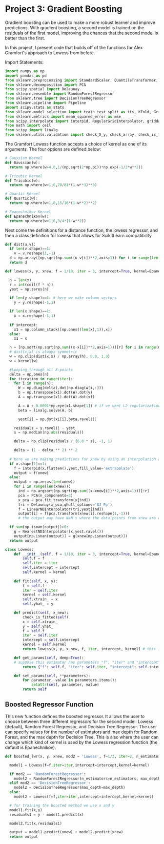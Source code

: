 # Project 3: Gradient Boosting

Gradient boosting can be used to make a more robust learner and improve predictions. With gradient boosting, a second model is trained on the residuals of the first model, improving the chances that the second model is better than the first. 

In this project, I present code that builds off of the functions for Alex Gramfort's approach to Lowess from before.

Import Statements:

```Python
import numpy as np
import pandas as pd
from sklearn.preprocessing import StandardScaler, QuantileTransformer, MinMaxScaler, PolynomialFeatures
from sklearn.decomposition import PCA
from scipy.spatial import Delaunay
from sklearn.ensemble import RandomForestRegressor
from sklearn.tree import DecisionTreeRegressor
from sklearn.pipeline import Pipeline
import scipy.stats as stats 
from sklearn.model_selection import train_test_split as tts, KFold, GridSearchCV
from sklearn.metrics import mean_squared_error as mse
from scipy.interpolate import interp1d, RegularGridInterpolator, griddata, LinearNDInterpolator, NearestNDInterpolator
from math import ceil
from scipy import linalg
from sklearn.utils.validation import check_X_y, check_array, check_is_fitted
```

The Gramfort Lowess function accepts a choice of kernel as one of its arguments. The four options are defined below:

```Python
# Gaussian Kernel
def Gaussian(w):
  return np.where(w>4,0,1/(np.sqrt(2*np.pi))*np.exp(-1/2*w**2))

# Tricubic Kernel
def Tricubic(w):
  return np.where(w>1,0,70/81*(1-w**3)**3)

# Quartic Kernel
def Quartic(w):
  return np.where(w>1,0,15/16*(1-w**2)**2)

# Epanechnikov Kernel
def Epanechnikov(w):
  return np.where(w>1,0,3/4*(1-w**2)) 
```

Next come the definitions for a distance function, the lowess regressor, and then a class definition for lowess that allows for ScikitLearn compatibility.

```Python
def dist(u,v):
  if len(v.shape)==1:
    v = v.reshape(1,-1)
  d = np.array([np.sqrt(np.sum((u-v[i])**2,axis=1)) for i in range(len(v))])
  return d
```

```Python
def lowess(x, y, xnew, f = 1/10, iter = 3, intercept=True, kernel=Epanechnikov):

  n = len(x)
  r = int(ceil(f * n))
  yest = np.zeros(n)

  if len(y.shape)==1: # here we make column vectors
    y = y.reshape(-1,1)

  if len(x.shape)==1:
    x = x.reshape(-1,1)
  
  if intercept:
    x1 = np.column_stack([np.ones((len(x),1)),x])
  else:
    x1 = x

  h = [np.sort(np.sqrt(np.sum((x-x[i])**2,axis=1)))[r] for i in range(n)]
  # dist(x,x) is always symmetric
  w = np.clip(dist(x,x) / np.array(h), 0.0, 1.0)
  w = kernel(w)

  #Looping through all X-points
  delta = np.ones(n)
  for iteration in range(iter):
    for i in range(n):
      W = np.diag(delta).dot(np.diag(w[i,:]))
      b = np.transpose(x1).dot(W).dot(y)
      A = np.transpose(x1).dot(W).dot(x1)

      A = A + 0.0001*np.eye(x1.shape[1]) # if we want L2 regularization for solving the system
      beta = linalg.solve(A, b)

      yest[i] = np.dot(x1[i],beta.ravel())

    residuals = y.ravel() - yest
    s = np.median(np.abs(residuals))

    delta = np.clip(residuals / (6.0 * s), -1, 1)

    delta = (1 - delta ** 2) ** 2
    
  # here we are making predictions for xnew by using an interpolation and the predictions we made for the train data
  if x.shape[1]==1:
    f = interp1d(x.flatten(),yest,fill_value='extrapolate')
    output = f(xnew)
  else:
    output = np.zeros(len(xnew))
    for i in range(len(xnew)):
      ind = np.argsort(np.sqrt(np.sum((x-xnew[i])**2,axis=1)))[:r]
      pca = PCA(n_components=3)
      x_pca = pca.fit_transform(x[ind])
      tri = Delaunay(x_pca,qhull_options='QJ Pp')
      f = LinearNDInterpolator(tri,yest[ind])
      output[i] = f(pca.transform(xnew[i].reshape(1,-1))) 
      # the output may have NaN's where the data points from xnew are outside the convex hull of X

  if sum(np.isnan(output))>0:
    g = NearestNDInterpolator(x,yest.ravel()) 
    output[np.isnan(output)] = g(xnew[np.isnan(output)])
  return output
```

```Python
class Lowess:
    def __init__(self, f = 1/10, iter = 3, intercept=True, kernel=Epanechnikov):
        self.f = f
        self.iter = iter
        self.intercept = intercept
        self.kernel = kernel
    
    def fit(self, x, y):
        f = self.f
        iter = self.iter
        kernel = self.kernel
        self.xtrain_ = x
        self.yhat_ = y

    def predict(self, x_new):
        check_is_fitted(self)
        x = self.xtrain_
        y = self.yhat_
        f = self.f
        iter = self.iter
        intercept = self.intercept
        kernel = self.kernel
        return lowess(x, y, x_new, f, iter, intercept, kernel) # this is our defined function of Lowess

    def get_params(self, deep=True):
    # suppose this estimator has parameters "f", "iter" and "intercept"
        return {"f": self.f, "iter": self.iter, "intercept": self.intercept, "kernel": self.kernel}

    def set_params(self, **parameters):
        for parameter, value in parameters.items():
            setattr(self, parameter, value)
        return self
```

## Boosted Regressor Function

This new function defines the boosted regressor. It allows the user to choose between three different regressors for the second model: Lowess (default), Random Forest Regressor, and Decision Tree Regressor. The user can specify values for the number of estimators and max depth for Random Forest, and the max depth for Decision Tree. This is also where the user can change which kind of kernel is used by the Lowess regression function (the default is Epanechnikov).

```Python
def boosted_lwr(x, y, xnew, mod2 = 'Lowess', f=1/3, iter=2, n_estimators=200, max_depth=5, intercept=True, kernel=Epanechnikov):

  model1 = Lowess(f=f,iter=iter,intercept=intercept,kernel=kernel)

  if mod2 == 'RandomForestRegressor':
    model2 = RandomForestRegressor(n_estimators=n_estimators, max_depth=max_depth)
  elif mod2 == 'DecisionTreeRegressor':
    model2 = DecisionTreeRegressor(max_depth=max_depth)
  else:
    model2 = Lowess(f=f,iter=iter,intercept=intercept,kernel=kernel)

  # for training the boosted method we use x and y
  model1.fit(x,y)
  residuals1 = y - model1.predict(x)

  model2.fit(x,residuals1)

  output = model1.predict(xnew) + model2.predict(xnew)
  return output 
```

```Python

```

```Python

```

